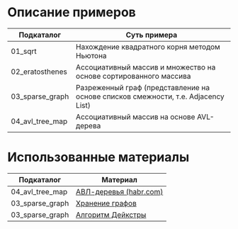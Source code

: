 # Описание примеров

| Подкаталог      | Суть примера                                                                      |
| --------------- | --------------------------------------------------------------------------------- |
| 01_sqrt         | Нахождение квадратного корня методом Ньютона                                      |
| 02_eratosthenes | Ассоциативный массив и множество на основе сортированного массива                 |
| 03_sparse_graph | Разреженный граф (представление на основе списков смежности, т.е. Adjacency List) |
| 04_avl_tree_map | Ассоциативный массив на основе AVL-дерева                                         |

# Использованные материалы

| Подкаталог      | Материал                                                                           |
| --------------- | ---------------------------------------------------------------------------------- |
| 04_avl_tree_map | [АВЛ-деревья (habr.com)](https://habr.com/ru/articles/150732/)                     |
| 03_sparse_graph | [Хранение графов](https://ru.algorithmica.org/cs/graph-traversals/storing-graphs/) |
| 03_sparse_graph | [Алгоритм Дейкстры](https://ru.algorithmica.org/cs/shortest-paths/dijkstra/)       |
